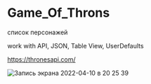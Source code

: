 # Game_Of_Throns

список персонажей 

work with API, JSON, Table View, UserDefaults

https://thronesapi.com/


![Запись экрана 2022-04-10 в 20 25 39](https://user-images.githubusercontent.com/81037313/162631773-08c09131-bf59-4346-a6e8-203aae79de90.gif)
